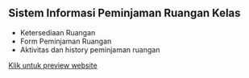 ## Sistem Informasi Peminjaman Ruangan Kelas

* Ketersediaan Ruangan
* Form Peminjaman Ruangan
* Aktivitas dan history peminjaman ruangan

[Klik untuk preview website](https://hibatillah.github.io/peminjaman-ruangan/)
